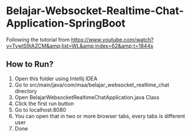 # Belajar-Websocket-Realtime-Chat-Application-SpringBoot
Following the tutorial from https://www.youtube.com/watch?v=TywlS9iAZCM&amp;list=WL&amp;index=62&amp;t=1844s

## How to Run?
1. Open this folder using Intellij IDEA
2. Go to src/main/java/com/maa/belajar_websocket_realtime_chat directory
3. Open BelajarWebsocketRealtimeChatApplication.java Class
4. Click the first run button
5. Go to localhost:8080
6. You can open that in two or more browser tabs, every tabs is different user
7. Done
